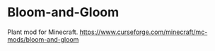 # Bloom-and-Gloom
Plant mod for Minecraft.
https://www.curseforge.com/minecraft/mc-mods/bloom-and-gloom
